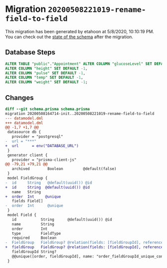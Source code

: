 # Migration `20200508221019-rename-field-to-field`

This migration has been generated by etahoon at 5/8/2020, 10:10:19 PM.
You can check out the [state of the schema](./schema.prisma) after the migration.

## Database Steps

```sql
ALTER TABLE "public"."Appointment" ALTER COLUMN "glucoseLevel" SET DEFAULT -1,
ALTER COLUMN "height" SET DEFAULT -1,
ALTER COLUMN "pulse" SET DEFAULT -1,
ALTER COLUMN "temp" SET DEFAULT -1,
ALTER COLUMN "weight" SET DEFAULT -1;
```

## Changes

```diff
diff --git schema.prisma schema.prisma
migration 20200508164714-init..20200508221019-rename-field-to-field
--- datamodel.dml
+++ datamodel.dml
@@ -1,7 +1,7 @@
 datasource db {
   provider = "postgresql"
-  url = "***"
+  url      = env("DATABASE_URL")
 }
 generator client {
   provider = "prisma-client-js"
@@ -79,21 +79,21 @@
   archived        Boolean         @default(false)
 }
 model FieldGroup {
-  id     String   @default(uuid()) @id
+  id     String  @default(uuid()) @id
   name   String
+  order  Int     @unique
   fields Field[]
-  order  Int      @unique
 }
 model Field {
   id           String      @default(uuid()) @id
   name         String
   order        Int
   type         FieldType
   required     Boolean
-  FieldGroup   FieldGroup? @relation(fields: [fieldGroupId], references: [id])
+  fieldGroup   FieldGroup? @relation(fields: [fieldGroupId], references: [id])
   fieldGroupId String?
   @@unique([order, fieldGroupId], name: "order_fieldGroupId_unique_constraint")
 }
```


